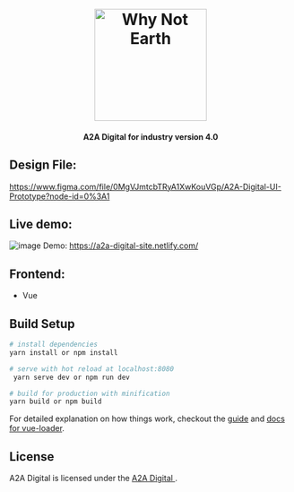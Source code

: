 <h1 align="center">
  <br>
  <a href="https://user-images.githubusercontent.com/5694308/67922376-2e05ff80-fbdd-11e9-8e9e-58b52ca151b9"><img src="https://a2a-digital-site.netlify.com//img/logo_A2A.73e89357.svg" alt="Why Not Earth" width="200"></a>
</h1>

<h4 align="center">A2A Digital for industry version 4.0
  

## Design File:

https://www.figma.com/file/0MgVJmtcbTRyA1XwKouVGp/A2A-Digital-UI-Prototype?node-id=0%3A1

## Live demo:

![image](https://github.com/A2A-Digital/a2a-digital-site/blob/master/static/home.png)
Demo: https://a2a-digital-site.netlify.com/

## Frontend:
  - Vue 

## Build Setup

``` bash
# install dependencies
yarn install or npm install

# serve with hot reload at localhost:8080
 yarn serve dev or npm run dev

# build for production with minification
yarn build or npm build 

```
For detailed explanation on how things work, checkout the [guide](http://vuejs-templates.github.io/webpack/) and [docs for vue-loader](http://vuejs.github.io/vue-loader).


## License
A2A Digital is licensed under the [ A2A Digital ](LICENSE).

